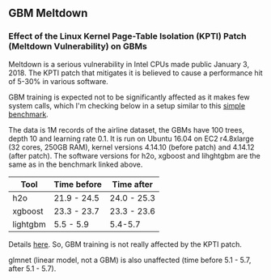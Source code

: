 
## GBM Meltdown

### Effect of the Linux Kernel Page-Table Isolation (KPTI) Patch (Meltdown Vulnerability) on GBMs


Meltdown is a serious vulnerability in Intel CPUs made public January 3, 2018. The KPTI patch that
mitigates it is believed to cause a performance hit of 5-30% in various software. 

GBM training is expected not to be significantly affected as it makes few system calls, which I'm
checking below in a setup similar to this [simple benchmark](https://github.com/szilard/GBM-perf/). 

The data is 1M records of the airline dataset, the GBMs have 100 trees, depth 10 and learning rate 0.1.
It is run on Ubuntu 16.04 on EC2 r4.8xlarge (32 cores, 250GB RAM), 
kernel versions 4.14.10 (before patch) and 4.14.12 (after patch). 
The software versions for h2o, xgboost and lihghtgbm are the same as in the benchmark linked above. 


Tool        |   Time before   | Time after
------------|-----------------|--------------
h2o         |   21.9 - 24.5   |  24.0 - 25.3
xgboost     |   23.3 - 23.7   |  23.3 - 23.6
lightgbm    |   5.5 - 5.9     |  5.4-5.7

Details [here](results.txt). So, GBM training is not really affected by the KPTI patch.


glmnet (linear model, not a GBM) is also unaffected (time before 5.1 - 5.7, after 5.1 - 5.7).



